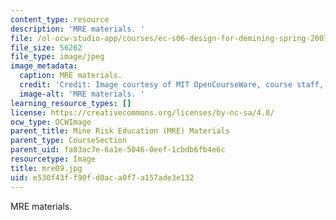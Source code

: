 ```yaml
---
content_type: resource
description: 'MRE materials. '
file: /ol-ocw-studio-app/courses/ec-s06-design-for-demining-spring-2007/e530f43ff90fd0aca0f7a157ade3e132_mre09.jpg
file_size: 56262
file_type: image/jpeg
image_metadata:
  caption: MRE materials.
  credit: 'Credit: Image courtesy of MIT OpenCourseWare, course staff, and students.'
  image-alt: 'MRE materials. '
learning_resource_types: []
license: https://creativecommons.org/licenses/by-nc-sa/4.0/
ocw_type: OCWImage
parent_title: Mine Risk Education (MRE) Materials
parent_type: CourseSection
parent_uid: fa03ac7e-6a1e-5046-0eef-1cbdb6fb4e6c
resourcetype: Image
title: mre09.jpg
uid: e530f43f-f90f-d0ac-a0f7-a157ade3e132
---
```

MRE materials. 